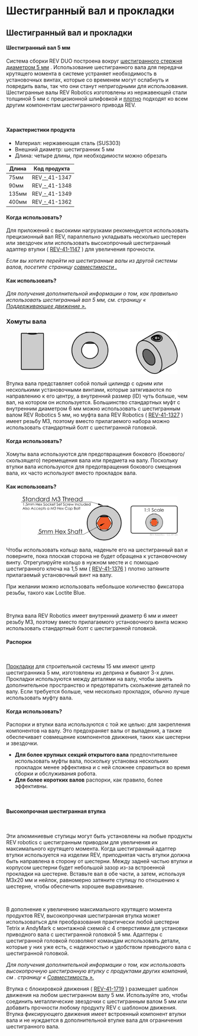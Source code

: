 # Шестигранный вал и прокладки

## Шестигранный вал и прокладки

#### Шестигранный вал 5 мм <a href="#5mm-hex-shaft" id="5mm-hex-shaft"></a>

Система сборки REV DUO построена вокруг [шестигранного стержня диаметром 5 мм](https://www.revrobotics.com/ftc/motion/bearings-linear-slides-pillow-blocks/) . Использование шестигранного вала для передачи крутящего момента в системе устраняет необходимость в установочных винтах, которые со временем могут ослабнуть и повредить валы, так что они станут непригодными для использования. Шестигранные валы REV Robotics изготовлены из нержавеющей стали толщиной 5 мм с прецизионной шлифовкой и [плотно](https://docs.revrobotics.com/duo-build/building-techniques/tips-and-tricks-for-building#snug-not-stuck) подходят ко всем другим компонентам шестигранного привода REV.

<figure><img src="https://2589213514-files.gitbook.io/~/files/v0/b/gitbook-x-prod.appspot.com/o/spaces%2FH9K1InCLC1ZxIkdPJt31%2Fuploads%2FaKhOo7QrRH90VRTqUvWW%2Fhex%20shaft_precision%20ground%20steel.png?alt=media&#x26;token=60cd9d26-c3b9-49b6-b660-329ec7ba8ead" alt=""><figcaption></figcaption></figure>

#### Характеристики продукта <a href="#product-specs" id="product-specs"></a>

* Материал: нержавеющая сталь (SUS303)
* Внешний диаметр: шестигранник 5 мм
* Длина: четыре длины, при необходимости можно обрезать

| Длина | Код продукта                                               |
| ----- | ---------------------------------------------------------- |
| 75мм  | ​REV[ - ](https://www.revrobotics.com/rev-41-1347/)41-1347 |
| 90мм  | REV[ - ](https://www.revrobotics.com/rev-41-1348/)41-1348  |
| 135мм | REV[ - ](https://www.revrobotics.com/rev-41-1349/)41-1349  |
| 400мм | REV[ - ](https://www.revrobotics.com/rev-41-1362/)41-1362  |

#### Когда использовать? <a href="#when-to-use" id="when-to-use"></a>

Для приложений с высокими нагрузками рекомендуется использовать прецизионный вал REV, параллельно укладывать несколько шестерен или звездочек или использовать высокопрочный шестигранный адаптер втулки ( [REV-41-1147](https://www.revrobotics.com/rev-41-1147/) ) для увеличения прочности.

_Если вы хотите перейти на шестигранные валы из другой системы валов, посетите страницу_ [_совместимости ._](https://bolt-m3.gitbook.io/bolt.m3-rev-duo-build-system-introduction/motion/introduction-to-motion/hex-shaft-and-spacers)

#### Как использовать? <a href="#how-to-use" id="how-to-use"></a>

_Для получения дополнительной информации о том, как правильно использовать шестигранный вал 5 мм, см. страницу «_ [_Поддерживающее движение »._](https://bolt-m3.gitbook.io/bolt.m3-rev-duo-build-system-introduction/motion/introduction-to-motion/hex-shaft-and-spacers)

### Хомуты вала <a href="#shaft-collars" id="shaft-collars"></a>

<figure><img src="../../.gitbook/assets/image (4).png" alt=""><figcaption></figcaption></figure>

Втулка вала представляет собой полый цилиндр с одним или несколькими установочными винтами, которые затягиваются по направлению к его центру, а внутренний размер (ID) чуть больше, чем вал, на котором он используется. Большинство стандартных муфт с внутренним диаметром 6 мм можно использовать с шестигранным валом REV Robotics 5 мм, но муфта вала REV Robotics ( [REV-41-1327](https://www.revrobotics.com/rev-41-1327/) ) имеет резьбу M3, поэтому вместо прилагаемого набора можно использовать стандартный болт с шестигранной головкой.&#x20;

#### Когда использовать? <a href="#when-to-use-1" id="when-to-use-1"></a>

Хомуты вала используются для предотвращения бокового (бокового/скользящего) перемещения вала или предмета на валу. Поскольку втулки вала используются для предотвращения бокового смещения вала, их часто используют вместо прокладок вала.

#### Как использовать? <a href="#how-to-use-1" id="how-to-use-1"></a>

<figure><img src="../../.gitbook/assets/image (11).png" alt=""><figcaption></figcaption></figure>

Чтобы использовать кольцо вала, наденьте его на шестигранный вал и поверните, пока плоская сторона не будет обращена к установочному винту. Отрегулируйте кольцо в нужном месте и с помощью шестигранного ключа на 1,5 мм ( [REV-41-1376](https://www.revrobotics.com/rev-41-1376/) ) плотно затяните прилагаемый установочный винт на валу.

При желании можно использовать небольшое количество фиксатора резьбы, такого как Loctite Blue.

<figure><img src="https://2589213514-files.gitbook.io/~/files/v0/b/gitbook-legacy-files/o/assets%2F-M5yw0n8IneF5-9ybLjT%2F-M7yFR4hn9zHw2avtnki%2F-M7yIIu-w_Q8VU-h9mTZ%2Fimage.png?alt=media&#x26;token=100c2480-c953-4f4e-a227-947e6f0029fb" alt=""><figcaption></figcaption></figure>

Втулка вала REV Robotics имеет внутренний диаметр 6 мм и имеет резьбу M3, поэтому вместо прилагаемого установочного винта можно использовать стандартный болт с шестигранной головкой.

#### Распорки <a href="#spacers" id="spacers"></a>

<figure><img src="https://2589213514-files.gitbook.io/~/files/v0/b/gitbook-legacy-files/o/assets%2F-M5yw0n8IneF5-9ybLjT%2F-M8HWKFWVMF01V1EElAP%2F-M8HZobqWk7JIkgR1rc4%2Fimage.png?alt=media&#x26;token=07fb5484-ca52-47af-b4cc-64838e326489" alt=""><figcaption></figcaption></figure>

[Прокладки](https://www.revrobotics.com/competition/ftc/hardware-tools/accessories/) для строительной системы 15 мм имеют центр шестигранника 5 мм, изготовлены из делрина и бывают 3-х длин. Прокладки используются между деталями на валу, чтобы занять дополнительное пространство и предотвратить скольжение деталей по валу. Если требуется больше, чем несколько прокладок, обычно лучше использовать муфту вала.

#### Когда использовать? <a href="#when-to-use-2" id="when-to-use-2"></a>

Распорки и втулки вала используются с той же целью: для закрепления компонентов на валу. Это предохраняет валы от выпадения, а также обеспечивает совмещение компонентов движения, таких как шестерни и звездочки.

* **Для более крупных секций открытого вала** предпочтительнее использовать муфты вала, поскольку установка нескольких прокладок менее эффективна и с ней сложнее справиться во время сборки и обслуживания робота.
* **Для более коротких валов** распорки, как правило, более эффективны.

<figure><img src="https://2589213514-files.gitbook.io/~/files/v0/b/gitbook-x-prod.appspot.com/o/spaces%2FH9K1InCLC1ZxIkdPJt31%2Fuploads%2FWowIh32bQ3sNwVLzZZAh%2Fwhen-to-use-spacers.png?alt=media&#x26;token=648d6eef-9aa4-4296-a65a-41e464f8e65a" alt=""><figcaption></figcaption></figure>

#### **Высокопрочная шестигранная втулка** <a href="#high-strength-hex-hub" id="high-strength-hex-hub"></a>

<figure><img src="https://2589213514-files.gitbook.io/~/files/v0/b/gitbook-legacy-files/o/assets%2F-M5yw0n8IneF5-9ybLjT%2F-MlCB6x4Fp_rneYhu5p3%2F-MlCDePpzH1df8QJTTUx%2Fhex%20hub%20adapter%20REV-41-1147%20screen%20pic.png?alt=media&#x26;token=abc1847b-cf5c-4f48-84ef-44bfa14c1d5b" alt=""><figcaption></figcaption></figure>

Эти алюминиевые ступицы могут быть установлены на любые продукты REV robotics с шестигранным приводом для увеличения их максимального крутящего момента. Когда шестигранный адаптер втулки используется на изделии REV, приподнятая часть втулки должна быть направлена ​​в сторону от шестерни. Между задней частью втулки и корпусом шестерни будет небольшой зазор из-за встроенной прокладки на шестерне. Вставьте вал в обе части, а затем, используя M3x20 мм и нейлок, равномерно затяните ступицу по отношению к шестерне, чтобы обеспечить хорошее выравнивание.

<figure><img src="https://2589213514-files.gitbook.io/~/files/v0/b/gitbook-legacy-files/o/assets%2F-M5yw0n8IneF5-9ybLjT%2F-MlCB6x4Fp_rneYhu5p3%2F-MlCDhV8KeYfLn0ZruIS%2Fhex%20hub%20adapter%20REV-41-1147%20-%202%20screen%20pic.png?alt=media&#x26;token=8cb9093e-c4ef-4bb2-b5b3-1c0ffe9aeaec" alt=""><figcaption></figcaption></figure>

В дополнение к увеличению максимального крутящего момента продуктов REV, высокопрочная шестигранная втулка может использоваться для преобразования практически любой шестерни Tetrix и AndyMark с монтажной схемой с 4 отверстиями для установки приводного вала с шестигранной головкой 5 мм. Адаптеры с шестигранной головкой позволяют командам использовать детали, которые у них уже есть, с надежностью и удобством приводного вала с шестигранной головкой.

_Для получения дополнительной информации о том, как использовать высокопрочную шестигранную втулку с продуктами других компаний, см . страницу «_ [_Совместимость »._](https://bolt-m3.gitbook.io/bolt.m3-rev-duo-build-system-introduction/motion/introduction-to-motion/hex-shaft-and-spacers)

Втулка с блокировкой движения ( [REV-41-1719](https://www.revrobotics.com/rev-41-1719/) ) размещает шаблон движения на любом шестигранном валу 5 мм. Используйте это, чтобы соединить металлические звездочки с шестигранным валом 5 мм или добавить прочности любому продукту REV с шаблоном движения. Втулка фиксирующего движения имеет встроенный компонент втулки вала и не нуждается в дополнительной втулке вала для ограничения шестигранного вала.
